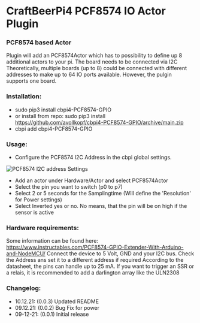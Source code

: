 # CraftBeerPi4 PCF8574 IO Actor Plugin 

### PCF8574 based Actor

Plugin will add an PCF8574Actor which has to possibility to define up 8 additional actors to your pi. The board needs to be connected via I2C
Theoretically, multiple boards (up to 8) could be connected with different addresses to make up to 64 IO ports available. However, the pulgin supports one board.

### Installation: 
- sudo pip3 install cbpi4-PCF8574-GPIO
- or install from repo: sudo pip3 install https://github.com/avollkopf/cbpi4-PCF8574-GPIO/archive/main.zip
- cbpi add cbpi4-PCF8574-GPIO
	
### Usage:

- Configure the PCF8574 I2C Address in the cbpi global settings. 

![PCF8574 I2C address Settings](https://github.com/avollkopf/cbpi4-PCF8574-GPIO/blob/main/PCF8574_Address_Settings.png?raw=true)

- Add an actor under Hardware/Actor and select PCF8574Actor
- Select the pin you want to switch (p0 to p7)
- Select 2 or 5 seconds for the Samplingtime (Will define the 'Resolution' for Power settings)
- Select Inverted yes or no. No means, that the pin will be on high if the sensor is active

### Hardware requirements:

Some information can be found here: https://www.instructables.com/PCF8574-GPIO-Extender-With-Arduino-and-NodeMCU/
Connect the device to 5 Volt, GND and your I2C bus. Check the Address ans set it to a different address if required
According to the datasheet, the pins can handle up to 25 mA. If you want to trigger an SSR or a relais, it is recommended to add a darlington array like the ULN2308

### Changelog:

- 10.12.21: (0.0.3) Updated README
- 09.12.21: (0.0.2) Bug Fix for power
- 09-12-21: (0.0.1) Initial release
